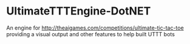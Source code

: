 # UltimateTTTEngine-DotNET
An engine for http://theaigames.com/competitions/ultimate-tic-tac-toe providing a visual output and other features to help built UTTT bots
